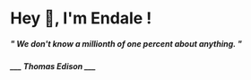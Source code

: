 <h1 title="head"> Hey 👋, I'm Endale !</h1>

**<h5><i>" We don't know a millionth of one percent about anything. "</i></h5>**

*<b>___ Thomas Edison ___</b>*
